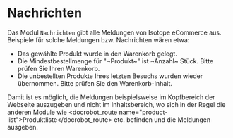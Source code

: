 # Nachrichten

Das Modul `Nachrichten` gibt alle Meldungen von Isotope eCommerce aus.
Beispiele für solche Meldungen bzw. Nachrichten wären etwa:

* Das gewählte Produkt wurde in den Warenkorb gelegt.
* Die Mindestbestellmenge für "~Produkt~" ist ~Anzahl~ Stück. Bitte prüfen Sie Ihren Warenkorb.
* Die unbestellten Produkte Ihres letzten Besuchs wurden wieder übernommen. Bitte prüfen Sie den Warenkorb-Inhalt.

Damit ist es möglich, die Meldungen beispielsweise im Kopfbereich der Webseite auszugeben und nicht im Inhaltsbereich, wo sich in der Regel die anderen Module wie <docrobot_route name="product-list">Produktliste</docrobot_route> etc. befinden und die Meldungen ausgeben.